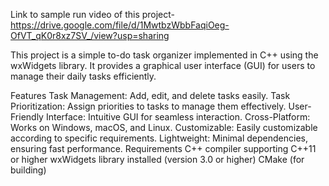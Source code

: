 
Link to sample run video of this project- https://drive.google.com/file/d/1MwtbzWbbFaqiOeg-OfVT_qK0r8xz7SV_/view?usp=sharing


This project is a simple to-do task organizer implemented in C++ using the wxWidgets library. It provides a graphical user interface (GUI) for users to manage their daily tasks efficiently.

Features
Task Management: Add, edit, and delete tasks easily.
Task Prioritization: Assign priorities to tasks to manage them effectively.
User-Friendly Interface: Intuitive GUI for seamless interaction.
Cross-Platform: Works on Windows, macOS, and Linux.
Customizable: Easily customizable according to specific requirements.
Lightweight: Minimal dependencies, ensuring fast performance.
Requirements
C++ compiler supporting C++11 or higher
wxWidgets library installed (version 3.0 or higher)
CMake (for building)
